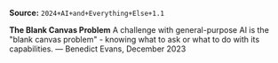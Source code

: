 **Source:** `2024+AI+and+Everything+Else+1.1`

**The Blank Canvas Problem**
A challenge with general-purpose AI is the "blank canvas problem" - knowing what to ask or what to do with its capabilities. — Benedict Evans, December 2023
